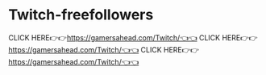 # Twitch-freefollowers
CLICK HERE👉👉https://gamersahead.com/Twitch/👈👈 CLICK HERE👉👉https://gamersahead.com/Twitch/👈👈 CLICK HERE👉👉https://gamersahead.com/Twitch/👈👈
